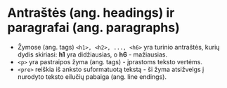 # Antraštės (ang. headings) ir paragrafai (ang. paragraphs)

* Žymose (ang. tags) `<h1>, <h2>, ..., <h6>` yra turinio antraštės, kurių dydis skiriasi: **h1** yra didžiausias, o **h6** - mažiausias.
* `<p>` yra pastraipos žyma (ang. tags) - įprastoms teksto vertėms.
* `<pre>` reiškia iš anksto suformatuotą tekstą - ši žyma atsižvelgs į nurodyto teksto eilučių pabaiga (ang. line endings).
